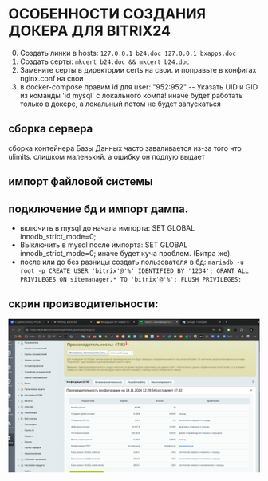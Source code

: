# ОСОБЕННОСТИ СОЗДАНИЯ ДОКЕРА ДЛЯ BITRIX24

0. Создать линки в hosts:
   `127.0.0.1 b24.doc
127.0.0.1 bxapps.doc`
1. Создать серты: `mkcert b24.doc && mkcert b24.doc`
1. Замените серты в директории certs на свои. и поправьте в конфигах nginx.conf на свои
1. в docker-compose правим id для user: "952:952" -- Указать UID и GID из команды 'id mysql' с локального компа! иначе будет работать только в докере, а локальный потом не будет запускаться

## сборка сервера

сборка контейнера Базы Данных часто заваливается из-за того что ulimits. слишком маленький. а ошибку он подлую выдает

## импорт файловой системы

## подключение бд и импорт дампа.

- включить в mysql до начала импорта: SET GLOBAL innodb_strict_mode=0;
- ВЫключить в mysql после импорта: SET GLOBAL innodb_strict_mode=0;
  иначе будет куча проблем. (Битра же).
- после или до без разницы создать пользователя в бд:
  `mariadb -u root -p
CREATE USER 'bitrix'@'%' IDENTIFIED BY '1234';
GRANT ALL PRIVILEGES ON sitemanager.* TO 'bitrix'@'%';
FLUSH PRIVILEGES;`

## скрин производительности:

![alt perfomance_screen](https://github.com/luckydevilru/bitrix24-nginx-xdebug/blob/master/Screenshot%20From%202024-11-14%2012-49-48.png)

